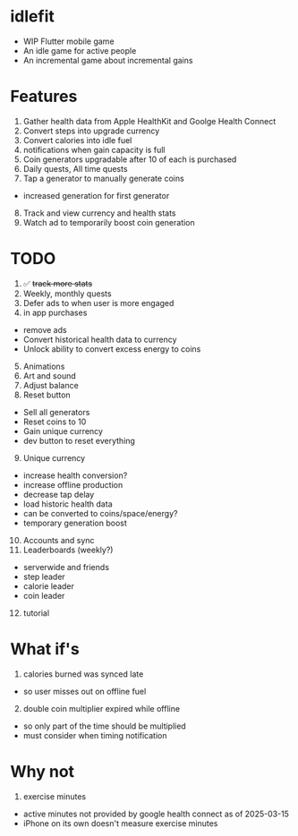 # idlefit

- WIP Flutter mobile game
- An idle game for active people
- An incremental game about incremental gains

# Features

1. Gather health data from Apple HealthKit and Goolge Health Connect
2. Convert steps into upgrade currency
3. Convert calories into idle fuel
4. notifications when gain capacity is full
5. Coin generators upgradable after 10 of each is purchased
6. Daily quests, All time quests
7. Tap a generator to manually generate coins

- increased generation for first generator

8. Track and view currency and health stats
9. Watch ad to temporarily boost coin generation

# TODO

1. ✅ ~~track more stats~~  
2. Weekly, monthly quests
3. Defer ads to when user is more engaged
4. in app purchases

- remove ads
- Convert historical health data to currency
- Unlock ability to convert excess energy to coins

5. Animations
6. Art and sound
7. Adjust balance
8. Reset button 
- Sell all generators
- Reset coins to 10
- Gain unique currency
- dev button to reset everything
9. Unique currency
- increase health conversion?
- increase offline production
- decrease tap delay
- load historic health data
- can be converted to coins/space/energy?
- temporary generation boost
10. Accounts and sync
11. Leaderboards (weekly?)
- serverwide and friends
- step leader
- calorie leader
- coin leader
12. tutorial

# What if's

1. calories burned was synced late

- so user misses out on offline fuel

2. double coin multiplier expired while offline

- so only part of the time should be multiplied
- must consider when timing notification

# Why not

1. exercise minutes

- active minutes not provided by google health connect as of 2025-03-15
- iPhone on its own doesn't measure exercise minutes
